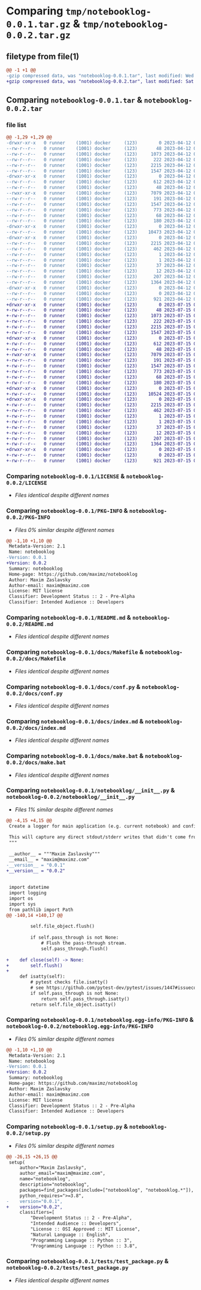 # Comparing `tmp/notebooklog-0.0.1.tar.gz` & `tmp/notebooklog-0.0.2.tar.gz`

## filetype from file(1)

```diff
@@ -1 +1 @@
-gzip compressed data, was "notebooklog-0.0.1.tar", last modified: Wed Apr 12 03:15:17 2023, max compression
+gzip compressed data, was "notebooklog-0.0.2.tar", last modified: Sat Jul 15 01:09:22 2023, max compression
```

## Comparing `notebooklog-0.0.1.tar` & `notebooklog-0.0.2.tar`

### file list

```diff
@@ -1,29 +1,29 @@
-drwxr-xr-x   0 runner    (1001) docker     (123)        0 2023-04-12 03:15:17.480222 notebooklog-0.0.1/
--rw-r--r--   0 runner    (1001) docker     (123)       48 2023-04-12 03:14:43.000000 notebooklog-0.0.1/CHANGELOG.md
--rw-r--r--   0 runner    (1001) docker     (123)     1073 2023-04-12 03:14:43.000000 notebooklog-0.0.1/LICENSE
--rw-r--r--   0 runner    (1001) docker     (123)      222 2023-04-12 03:14:43.000000 notebooklog-0.0.1/MANIFEST.in
--rw-r--r--   0 runner    (1001) docker     (123)     2215 2023-04-12 03:15:17.480222 notebooklog-0.0.1/PKG-INFO
--rw-r--r--   0 runner    (1001) docker     (123)     1547 2023-04-12 03:14:43.000000 notebooklog-0.0.1/README.md
-drwxr-xr-x   0 runner    (1001) docker     (123)        0 2023-04-12 03:15:17.476221 notebooklog-0.0.1/docs/
--rw-r--r--   0 runner    (1001) docker     (123)      612 2023-04-12 03:14:43.000000 notebooklog-0.0.1/docs/Makefile
--rw-r--r--   0 runner    (1001) docker     (123)       48 2023-04-12 03:14:43.000000 notebooklog-0.0.1/docs/changelog.md
--rwxr-xr-x   0 runner    (1001) docker     (123)     7079 2023-04-12 03:14:43.000000 notebooklog-0.0.1/docs/conf.py
--rw-r--r--   0 runner    (1001) docker     (123)      191 2023-04-12 03:14:43.000000 notebooklog-0.0.1/docs/contents.rst
--rw-r--r--   0 runner    (1001) docker     (123)     1547 2023-04-12 03:14:43.000000 notebooklog-0.0.1/docs/index.md
--rw-r--r--   0 runner    (1001) docker     (123)      773 2023-04-12 03:14:43.000000 notebooklog-0.0.1/docs/make.bat
--rw-r--r--   0 runner    (1001) docker     (123)       68 2023-04-12 03:14:43.000000 notebooklog-0.0.1/docs/modules.rst
--rw-r--r--   0 runner    (1001) docker     (123)      180 2023-04-12 03:14:43.000000 notebooklog-0.0.1/docs/notebooklog.rst
-drwxr-xr-x   0 runner    (1001) docker     (123)        0 2023-04-12 03:15:17.476221 notebooklog-0.0.1/notebooklog/
--rw-r--r--   0 runner    (1001) docker     (123)    10473 2023-04-12 03:14:43.000000 notebooklog-0.0.1/notebooklog/__init__.py
-drwxr-xr-x   0 runner    (1001) docker     (123)        0 2023-04-12 03:15:17.480222 notebooklog-0.0.1/notebooklog.egg-info/
--rw-r--r--   0 runner    (1001) docker     (123)     2215 2023-04-12 03:15:17.000000 notebooklog-0.0.1/notebooklog.egg-info/PKG-INFO
--rw-r--r--   0 runner    (1001) docker     (123)      462 2023-04-12 03:15:17.000000 notebooklog-0.0.1/notebooklog.egg-info/SOURCES.txt
--rw-r--r--   0 runner    (1001) docker     (123)        1 2023-04-12 03:15:17.000000 notebooklog-0.0.1/notebooklog.egg-info/dependency_links.txt
--rw-r--r--   0 runner    (1001) docker     (123)        1 2023-04-12 03:15:17.000000 notebooklog-0.0.1/notebooklog.egg-info/not-zip-safe
--rw-r--r--   0 runner    (1001) docker     (123)       37 2023-04-12 03:15:17.000000 notebooklog-0.0.1/notebooklog.egg-info/requires.txt
--rw-r--r--   0 runner    (1001) docker     (123)       12 2023-04-12 03:15:17.000000 notebooklog-0.0.1/notebooklog.egg-info/top_level.txt
--rw-r--r--   0 runner    (1001) docker     (123)      207 2023-04-12 03:15:17.480222 notebooklog-0.0.1/setup.cfg
--rw-r--r--   0 runner    (1001) docker     (123)     1364 2023-04-12 03:14:43.000000 notebooklog-0.0.1/setup.py
-drwxr-xr-x   0 runner    (1001) docker     (123)        0 2023-04-12 03:15:17.480222 notebooklog-0.0.1/tests/
--rw-r--r--   0 runner    (1001) docker     (123)        0 2023-04-12 03:14:43.000000 notebooklog-0.0.1/tests/__init__.py
--rw-r--r--   0 runner    (1001) docker     (123)      921 2023-04-12 03:14:43.000000 notebooklog-0.0.1/tests/test_package.py
+drwxr-xr-x   0 runner    (1001) docker     (123)        0 2023-07-15 01:09:22.338135 notebooklog-0.0.2/
+-rw-r--r--   0 runner    (1001) docker     (123)       48 2023-07-15 01:08:47.000000 notebooklog-0.0.2/CHANGELOG.md
+-rw-r--r--   0 runner    (1001) docker     (123)     1073 2023-07-15 01:08:47.000000 notebooklog-0.0.2/LICENSE
+-rw-r--r--   0 runner    (1001) docker     (123)      222 2023-07-15 01:08:47.000000 notebooklog-0.0.2/MANIFEST.in
+-rw-r--r--   0 runner    (1001) docker     (123)     2215 2023-07-15 01:09:22.338135 notebooklog-0.0.2/PKG-INFO
+-rw-r--r--   0 runner    (1001) docker     (123)     1547 2023-07-15 01:08:47.000000 notebooklog-0.0.2/README.md
+drwxr-xr-x   0 runner    (1001) docker     (123)        0 2023-07-15 01:09:22.338135 notebooklog-0.0.2/docs/
+-rw-r--r--   0 runner    (1001) docker     (123)      612 2023-07-15 01:08:47.000000 notebooklog-0.0.2/docs/Makefile
+-rw-r--r--   0 runner    (1001) docker     (123)       48 2023-07-15 01:08:47.000000 notebooklog-0.0.2/docs/changelog.md
+-rwxr-xr-x   0 runner    (1001) docker     (123)     7079 2023-07-15 01:08:47.000000 notebooklog-0.0.2/docs/conf.py
+-rw-r--r--   0 runner    (1001) docker     (123)      191 2023-07-15 01:08:47.000000 notebooklog-0.0.2/docs/contents.rst
+-rw-r--r--   0 runner    (1001) docker     (123)     1547 2023-07-15 01:08:47.000000 notebooklog-0.0.2/docs/index.md
+-rw-r--r--   0 runner    (1001) docker     (123)      773 2023-07-15 01:08:47.000000 notebooklog-0.0.2/docs/make.bat
+-rw-r--r--   0 runner    (1001) docker     (123)       68 2023-07-15 01:08:47.000000 notebooklog-0.0.2/docs/modules.rst
+-rw-r--r--   0 runner    (1001) docker     (123)      180 2023-07-15 01:08:47.000000 notebooklog-0.0.2/docs/notebooklog.rst
+drwxr-xr-x   0 runner    (1001) docker     (123)        0 2023-07-15 01:09:22.338135 notebooklog-0.0.2/notebooklog/
+-rw-r--r--   0 runner    (1001) docker     (123)    10524 2023-07-15 01:08:47.000000 notebooklog-0.0.2/notebooklog/__init__.py
+drwxr-xr-x   0 runner    (1001) docker     (123)        0 2023-07-15 01:09:22.338135 notebooklog-0.0.2/notebooklog.egg-info/
+-rw-r--r--   0 runner    (1001) docker     (123)     2215 2023-07-15 01:09:22.000000 notebooklog-0.0.2/notebooklog.egg-info/PKG-INFO
+-rw-r--r--   0 runner    (1001) docker     (123)      462 2023-07-15 01:09:22.000000 notebooklog-0.0.2/notebooklog.egg-info/SOURCES.txt
+-rw-r--r--   0 runner    (1001) docker     (123)        1 2023-07-15 01:09:22.000000 notebooklog-0.0.2/notebooklog.egg-info/dependency_links.txt
+-rw-r--r--   0 runner    (1001) docker     (123)        1 2023-07-15 01:09:22.000000 notebooklog-0.0.2/notebooklog.egg-info/not-zip-safe
+-rw-r--r--   0 runner    (1001) docker     (123)       37 2023-07-15 01:09:22.000000 notebooklog-0.0.2/notebooklog.egg-info/requires.txt
+-rw-r--r--   0 runner    (1001) docker     (123)       12 2023-07-15 01:09:22.000000 notebooklog-0.0.2/notebooklog.egg-info/top_level.txt
+-rw-r--r--   0 runner    (1001) docker     (123)      207 2023-07-15 01:09:22.342135 notebooklog-0.0.2/setup.cfg
+-rw-r--r--   0 runner    (1001) docker     (123)     1364 2023-07-15 01:08:47.000000 notebooklog-0.0.2/setup.py
+drwxr-xr-x   0 runner    (1001) docker     (123)        0 2023-07-15 01:09:22.338135 notebooklog-0.0.2/tests/
+-rw-r--r--   0 runner    (1001) docker     (123)        0 2023-07-15 01:08:47.000000 notebooklog-0.0.2/tests/__init__.py
+-rw-r--r--   0 runner    (1001) docker     (123)      921 2023-07-15 01:08:47.000000 notebooklog-0.0.2/tests/test_package.py
```

### Comparing `notebooklog-0.0.1/LICENSE` & `notebooklog-0.0.2/LICENSE`

 * *Files identical despite different names*

### Comparing `notebooklog-0.0.1/PKG-INFO` & `notebooklog-0.0.2/PKG-INFO`

 * *Files 0% similar despite different names*

```diff
@@ -1,10 +1,10 @@
 Metadata-Version: 2.1
 Name: notebooklog
-Version: 0.0.1
+Version: 0.0.2
 Summary: notebooklog
 Home-page: https://github.com/maximz/notebooklog
 Author: Maxim Zaslavsky
 Author-email: maxim@maximz.com
 License: MIT license
 Classifier: Development Status :: 2 - Pre-Alpha
 Classifier: Intended Audience :: Developers
```

### Comparing `notebooklog-0.0.1/README.md` & `notebooklog-0.0.2/README.md`

 * *Files identical despite different names*

### Comparing `notebooklog-0.0.1/docs/Makefile` & `notebooklog-0.0.2/docs/Makefile`

 * *Files identical despite different names*

### Comparing `notebooklog-0.0.1/docs/conf.py` & `notebooklog-0.0.2/docs/conf.py`

 * *Files identical despite different names*

### Comparing `notebooklog-0.0.1/docs/index.md` & `notebooklog-0.0.2/docs/index.md`

 * *Files identical despite different names*

### Comparing `notebooklog-0.0.1/docs/make.bat` & `notebooklog-0.0.2/docs/make.bat`

 * *Files identical despite different names*

### Comparing `notebooklog-0.0.1/notebooklog/__init__.py` & `notebooklog-0.0.2/notebooklog/__init__.py`

 * *Files 1% similar despite different names*

```diff
@@ -4,15 +4,15 @@
 Create a logger for main application (e.g. current notebook) and configure writing to file as well.
 
 This will capture any direct stdout/stderr writes that didn't come from a logger, too.
 """
 
 __author__ = """Maxim Zaslavsky"""
 __email__ = "maxim@maximz.com"
-__version__ = "0.0.1"
+__version__ = "0.0.2"
 
 
 import datetime
 import logging
 import os
 import sys
 from pathlib import Path
@@ -140,14 +140,17 @@
 
         self.file_object.flush()
 
         if self.pass_through is not None:
             # Flush the pass-through stream.
             self.pass_through.flush()
 
+    def close(self) -> None:
+        self.flush()
+
     def isatty(self):
         # pytest checks file.isatty()
         # see https://github.com/pytest-dev/pytest/issues/1447#issuecomment-194676124
         if self.pass_through is not None:
             return self.pass_through.isatty()
         return self.file_object.isatty()
```

### Comparing `notebooklog-0.0.1/notebooklog.egg-info/PKG-INFO` & `notebooklog-0.0.2/notebooklog.egg-info/PKG-INFO`

 * *Files 0% similar despite different names*

```diff
@@ -1,10 +1,10 @@
 Metadata-Version: 2.1
 Name: notebooklog
-Version: 0.0.1
+Version: 0.0.2
 Summary: notebooklog
 Home-page: https://github.com/maximz/notebooklog
 Author: Maxim Zaslavsky
 Author-email: maxim@maximz.com
 License: MIT license
 Classifier: Development Status :: 2 - Pre-Alpha
 Classifier: Intended Audience :: Developers
```

### Comparing `notebooklog-0.0.1/setup.py` & `notebooklog-0.0.2/setup.py`

 * *Files 0% similar despite different names*

```diff
@@ -26,15 +26,15 @@
 setup(
     author="Maxim Zaslavsky",
     author_email="maxim@maximz.com",
     name="notebooklog",
     description="notebooklog",
     packages=find_packages(include=["notebooklog", "notebooklog.*"]),
     python_requires=">=3.8",
-    version="0.0.1",
+    version="0.0.2",
     classifiers=[
         "Development Status :: 2 - Pre-Alpha",
         "Intended Audience :: Developers",
         "License :: OSI Approved :: MIT License",
         "Natural Language :: English",
         "Programming Language :: Python :: 3",
         "Programming Language :: Python :: 3.8",
```

### Comparing `notebooklog-0.0.1/tests/test_package.py` & `notebooklog-0.0.2/tests/test_package.py`

 * *Files identical despite different names*


